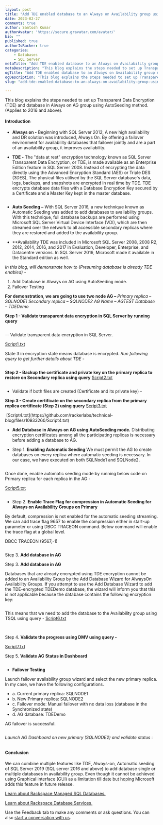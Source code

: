 ```yaml
---
layout: post
title: "Add TDE enabled database to an Always on Availability group using AutoSeeding"
date: 2023-02-27
comments: true
author: Santosh Kumar
authorAvatar: 'https://secure.gravatar.com/avatar/'
bio: ""
published: true
authorIsRacker: true
categories:
    - Databases
    - SQL Server
metaTitle: "Add TDE enabled database to an Always on Availability group using AutoSeeding."
metaDescription: "This blog explains the steps needed to set up Transparent Data Encryption (TDE) and database in Always on AG group using AutoSeeding method. (Applies to 2016 and above)."
ogTitle: "Add TDE enabled database to an Always on Availability group using AutoSeeding"
ogDescription: "This blog explains the steps needed to set up Transparent Data Encryption (TDE) and database in Always on AG group using AutoSeeding method. (Applies to 2016 and above)."
slug: "add-tde-enabled-database-to-an-always-on-availability-group-using-autoseeding"

---
```


This blog explains the steps needed to set up Transparent Data Encryption (TDE) and database in Always on AG group using AutoSeeding method. (Applies to 2016 and above).


<!--more-->

#### Introduction

- **Always on -** 
Beginning with SQL Server 2012, A new high availability and DR solution was introduced, Always On. By offering a failover environment for availability databases that failover jointly and are a part of an availability group, it improves availability.

- **TDE -**
The "data at rest" encryption technology known as SQL Server Transparent Data Encryption, or TDE, is made available as an Enterprise Edition feature in SQL Server 2008. Instead of encrypting the data directly using the Advanced Encryption Standard (AES) or Triple DES (3DES), The physical files utilised by the SQL Server database's data, logs, backups, and snapshots are encrypted in real time by TDE.
TDE encrypts database data files with a Database Encryption Key secured by a Certificate and a Master Key kept in the master database.
<img src=Picture1.png title="" alt="">

- **Auto Seeding –** 
With SQL Server 2016, a new technique known as Automatic Seeding was added to add databases to availability groups. With this technique, full database backups are performed using Microsoft SQL Server Virtual Device Interface (VDI), which are then streamed over the network to all accessible secondary replicas where they are restored and added to the availability group.

- **Availability
TDE was included in Microsoft SQL Server 2008, 2008 R2, 2012, 2014, 2016, and 2017 in Evaluation, Developer, Enterprise, and Datacentre versions. In SQL Server 2019, Microsoft made it available in the Standard edition as well.

*In this blog, will demonstrate how to (Presuming database is already TDE enabled) -* 
1.	Add Database in Always on AG using AutoSeeding mode.
2.	Failover Testing

**For demonstration, we are going to use two node AG –**
*Primary replica – SQLNODE1*
*Secondary replica – SQLNODE2*
*AG Name – AGTEST*
*Database – TDEDemo*

**Step 1 - Validate transparent data encryption in SQL Server by running query**

<img src=Picture2.png title="" alt="">

-- Validate transparent data encryption in SQL Server.

[Script1.txt](https://github.com/rackerlabs/technical-blog/files/10933152/Script1.txt)


State 3 in encryption state means database is encrypted.
*Run following query to get further details about TDE -* 

<img src=Picture3.png title="" alt="">

**Step 2 - Backup the certificate and private key on the primary replica to restore on Secondary replica using query**
[Script2.txt](https://github.com/rackerlabs/technical-blog/files/10933175/Script2.txt)

<img src=Picture4.png title="" alt="">

- Validate if both files are created (Certificate and its private key) -
    <img src=Picture5.png title="" alt="">

**Step 3 - Create certificate on the secondary replica from the primary replica certificate (Step 2) using query**
[Script3.txt](https://github.com/rackerlabs/technical-blog/files/10933182/Script3.txt)
    
<img src=Picture6.png title="" alt="">
[Script4.txt](https://github.com/rackerlabs/technical-blog/files/10933260/Script4.txt)

-	**Add Database in Always on AG using AutoSeeding mode.**
Distributing encryption certificates among all the participating replicas is necessary before adding a database to AG.

- Step 1. **Enabling Automatic Seeding**
We must permit the AG to create databases on every replica where automatic seeding is necessary.
In our case, we have executed on both SQLNode1 and SQLNode2.

<img src=Picture7.png title="" alt="">

Once done, enable automatic seeding mode by running below code on Primary replica for each replica in the AG - 

[Script5.txt](https://github.com/rackerlabs/technical-blog/files/10933298/Script5.txt)


<img src=Picture8.png title="" alt="">

- Step 2. **Enable Trace Flag for compression in Automatic Seeding for Always on Availability Groups on Primary**

By default, compression is not enabled for the automatic seeding streaming. We can add trace flag 9657 to enable the compression either in start-up parameter or using DBCC TRACEON command. 
Below command will enable the trace flag at a global level.

DBCC TRACEON (9567,-1)

<img src=Picture9.png title="" alt="">

Step 3.  **Add database in AG**

Step 3.  **Add database in AG**

Databases that are already encrypted using TDE encryption cannot be added to an Availability Group by the Add Database Wizard for AlwaysOn Availability Groups. If you attempt to use the Add Database Wizard to add the TDE-encrypted TDEDemo database, the wizard will inform you that this is not applicable because the database contains the following encryption key:

<img src=Picture10.png title="" alt="">

This means that we need to add the database to the Availability group using TSQL using query -
[Script6.txt](https://github.com/rackerlabs/technical-blog/files/10933311/Script6.txt)


<img src=Picture11.png title="" alt="">


<img src=Picture12.png title="" alt="">

Step 4. **Validate the progress using DMV using query -**

[Script7.txt](https://github.com/rackerlabs/technical-blog/files/10933318/Script7.txt)



Step 5. **Validate AG Status in Dashboard**

<img src=Picture13.png title="" alt="">


-	**Failover Testing**

Launch failover availability group wizard and select the new primary replica.
In my case, we have the following configurations.
- a. Current primary replica: SQLNODE1
- b.	New Primary replica: SQLNODE2
- c.	Failover mode: Manual failover with no data loss (database in the Synchronized state)
- d.	AG database: TDEDemo


AG failover is successful. 

<img src=Picture14.png title="" alt="">

*Launch AG Dashboard on new primary (SQLNODE2) and validate status* : 

<img src=Picture15.png title="" alt="">



#### Conclusion

We can combine multiple features like TDE, Always-on, Automatic seeding of SQL Server 2019 (SQL server 2016 and above) to add database single or multiple databases in availability group. Even though it cannot be achieved using Graphical interface (GUI) as a limitation till date but hoping Microsoft adds this feature in future release.    





<a class="cta purple" id="cta" href="https://www.rackspace.com/data/managed-sql">Learn about Rackspace Managed SQL Databases.</a>

<a class="cta purple" id="cta" href="https://www.rackspace.com/data/databases"> Learn about Rackspace Database Services.</a>

Use the Feedback tab to make any comments or ask questions. You can also
[start a conversation with us](https://www.rackspace.com/contact).
